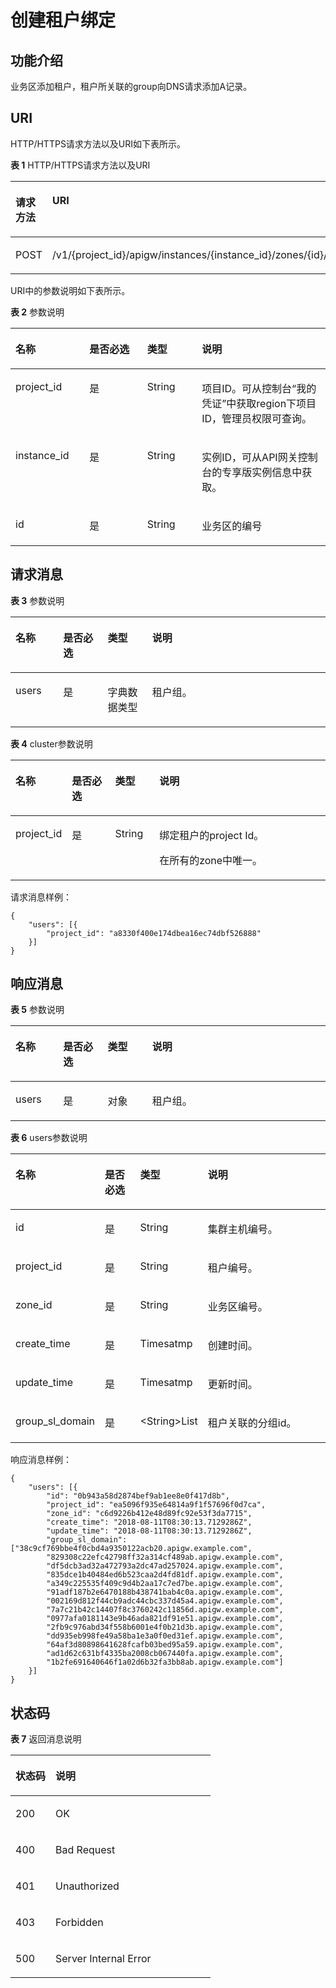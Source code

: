 # 创建租户绑定<a name="apig-phapi-200220023"></a>

## 功能介绍<a name="section65951706"></a>

业务区添加租户，租户所关联的group向DNS请求添加A记录。

## URI<a name="section56694448"></a>

HTTP/HTTPS请求方法以及URI如下表所示。

**表 1**  HTTP/HTTPS请求方法以及URI

<a name="table58613401"></a>
<table><thead align="left"><tr id="row46107371"><th class="cellrowborder" valign="top" width="34.339999999999996%" id="mcps1.2.3.1.1"><p id="p43709551"><a name="p43709551"></a><a name="p43709551"></a>请求方法</p>
</th>
<th class="cellrowborder" valign="top" width="65.66%" id="mcps1.2.3.1.2"><p id="p50812736"><a name="p50812736"></a><a name="p50812736"></a>URI</p>
</th>
</tr>
</thead>
<tbody><tr id="row22190917"><td class="cellrowborder" valign="top" width="34.339999999999996%" headers="mcps1.2.3.1.1 "><p id="p186500477451"><a name="p186500477451"></a><a name="p186500477451"></a>POST</p>
</td>
<td class="cellrowborder" valign="top" width="65.66%" headers="mcps1.2.3.1.2 "><p id="p16501947154511"><a name="p16501947154511"></a><a name="p16501947154511"></a>/v1/{project_id}/apigw/instances/{instance_id}/zones/{id}/users</p>
</td>
</tr>
</tbody>
</table>

URI中的参数说明如下表所示。

**表 2**  参数说明

<a name="table55459103"></a>
<table><thead align="left"><tr id="row23554631"><th class="cellrowborder" valign="top" width="23.46765323467653%" id="mcps1.2.5.1.1"><p id="p28876944"><a name="p28876944"></a><a name="p28876944"></a>名称</p>
</th>
<th class="cellrowborder" valign="top" width="18.36816318368163%" id="mcps1.2.5.1.2"><p id="p57331126"><a name="p57331126"></a><a name="p57331126"></a>是否必选</p>
</th>
<th class="cellrowborder" valign="top" width="17.348265173482652%" id="mcps1.2.5.1.3"><p id="p13309600"><a name="p13309600"></a><a name="p13309600"></a>类型</p>
</th>
<th class="cellrowborder" valign="top" width="40.815918408159185%" id="mcps1.2.5.1.4"><p id="p4335798"><a name="p4335798"></a><a name="p4335798"></a>说明</p>
</th>
</tr>
</thead>
<tbody><tr id="row1294834110110"><td class="cellrowborder" valign="top" width="23.46765323467653%" headers="mcps1.2.5.1.1 "><p id="p55878963"><a name="p55878963"></a><a name="p55878963"></a>project_id</p>
</td>
<td class="cellrowborder" valign="top" width="18.36816318368163%" headers="mcps1.2.5.1.2 "><p id="p29902160"><a name="p29902160"></a><a name="p29902160"></a>是</p>
</td>
<td class="cellrowborder" valign="top" width="17.348265173482652%" headers="mcps1.2.5.1.3 "><p id="p6155914"><a name="p6155914"></a><a name="p6155914"></a>String</p>
</td>
<td class="cellrowborder" valign="top" width="40.815918408159185%" headers="mcps1.2.5.1.4 "><p id="p28867016"><a name="p28867016"></a><a name="p28867016"></a>项目ID。可从控制台“我的凭证”中获取region下项目ID，管理员权限可查询。</p>
</td>
</tr>
<tr id="row332894171113"><td class="cellrowborder" valign="top" width="23.46765323467653%" headers="mcps1.2.5.1.1 "><p id="p1780913159538"><a name="p1780913159538"></a><a name="p1780913159538"></a>instance_id</p>
</td>
<td class="cellrowborder" valign="top" width="18.36816318368163%" headers="mcps1.2.5.1.2 "><p id="p9809215115310"><a name="p9809215115310"></a><a name="p9809215115310"></a>是</p>
</td>
<td class="cellrowborder" valign="top" width="17.348265173482652%" headers="mcps1.2.5.1.3 "><p id="p1280914152538"><a name="p1280914152538"></a><a name="p1280914152538"></a>String</p>
</td>
<td class="cellrowborder" valign="top" width="40.815918408159185%" headers="mcps1.2.5.1.4 "><p id="p1880914157537"><a name="p1880914157537"></a><a name="p1880914157537"></a>实例ID，可从API网关控制台的专享版实例信息中获取。</p>
</td>
</tr>
<tr id="row15655394"><td class="cellrowborder" valign="top" width="23.46765323467653%" headers="mcps1.2.5.1.1 "><p id="p60127369"><a name="p60127369"></a><a name="p60127369"></a>id</p>
</td>
<td class="cellrowborder" valign="top" width="18.36816318368163%" headers="mcps1.2.5.1.2 "><p id="p38478741"><a name="p38478741"></a><a name="p38478741"></a>是</p>
</td>
<td class="cellrowborder" valign="top" width="17.348265173482652%" headers="mcps1.2.5.1.3 "><p id="p29770350"><a name="p29770350"></a><a name="p29770350"></a>String</p>
</td>
<td class="cellrowborder" valign="top" width="40.815918408159185%" headers="mcps1.2.5.1.4 "><p id="p62588155"><a name="p62588155"></a><a name="p62588155"></a>业务区的编号</p>
</td>
</tr>
</tbody>
</table>

## 请求消息<a name="section40487987"></a>

**表 3**  参数说明

<a name="table31984895"></a>
<table><thead align="left"><tr id="row4636202"><th class="cellrowborder" valign="top" width="15.15%" id="mcps1.2.5.1.1"><p id="p39988092"><a name="p39988092"></a><a name="p39988092"></a>名称</p>
</th>
<th class="cellrowborder" valign="top" width="14.14%" id="mcps1.2.5.1.2"><p id="p17810043"><a name="p17810043"></a><a name="p17810043"></a>是否必选</p>
</th>
<th class="cellrowborder" valign="top" width="14.14%" id="mcps1.2.5.1.3"><p id="p33327374"><a name="p33327374"></a><a name="p33327374"></a>类型</p>
</th>
<th class="cellrowborder" valign="top" width="56.57%" id="mcps1.2.5.1.4"><p id="p15162782"><a name="p15162782"></a><a name="p15162782"></a>说明</p>
</th>
</tr>
</thead>
<tbody><tr id="row20225810"><td class="cellrowborder" valign="top" width="15.15%" headers="mcps1.2.5.1.1 "><p id="p119772450195"><a name="p119772450195"></a><a name="p119772450195"></a>users</p>
</td>
<td class="cellrowborder" valign="top" width="14.14%" headers="mcps1.2.5.1.2 "><p id="p1797720451198"><a name="p1797720451198"></a><a name="p1797720451198"></a>是</p>
</td>
<td class="cellrowborder" valign="top" width="14.14%" headers="mcps1.2.5.1.3 "><p id="p897712457192"><a name="p897712457192"></a><a name="p897712457192"></a>字典数据类型</p>
</td>
<td class="cellrowborder" valign="top" width="56.57%" headers="mcps1.2.5.1.4 "><p id="p119774457199"><a name="p119774457199"></a><a name="p119774457199"></a>租户组。</p>
</td>
</tr>
</tbody>
</table>

**表 4**  cluster参数说明

<a name="table38832424583"></a>
<table><thead align="left"><tr id="row68852042205810"><th class="cellrowborder" valign="top" width="15.15%" id="mcps1.2.5.1.1"><p id="p788715429583"><a name="p788715429583"></a><a name="p788715429583"></a>名称</p>
</th>
<th class="cellrowborder" valign="top" width="14.14%" id="mcps1.2.5.1.2"><p id="p17887104216588"><a name="p17887104216588"></a><a name="p17887104216588"></a>是否必选</p>
</th>
<th class="cellrowborder" valign="top" width="14.14%" id="mcps1.2.5.1.3"><p id="p88881742155810"><a name="p88881742155810"></a><a name="p88881742155810"></a>类型</p>
</th>
<th class="cellrowborder" valign="top" width="56.57%" id="mcps1.2.5.1.4"><p id="p148901942195812"><a name="p148901942195812"></a><a name="p148901942195812"></a>说明</p>
</th>
</tr>
</thead>
<tbody><tr id="row1689034285812"><td class="cellrowborder" valign="top" width="15.15%" headers="mcps1.2.5.1.1 "><p id="p1247012573199"><a name="p1247012573199"></a><a name="p1247012573199"></a>project_id</p>
</td>
<td class="cellrowborder" valign="top" width="14.14%" headers="mcps1.2.5.1.2 "><p id="p18470185751914"><a name="p18470185751914"></a><a name="p18470185751914"></a>是</p>
</td>
<td class="cellrowborder" valign="top" width="14.14%" headers="mcps1.2.5.1.3 "><p id="p547016579192"><a name="p547016579192"></a><a name="p547016579192"></a>String</p>
</td>
<td class="cellrowborder" valign="top" width="56.57%" headers="mcps1.2.5.1.4 "><p id="p64705573198"><a name="p64705573198"></a><a name="p64705573198"></a>绑定租户的project Id。</p>
<p id="p5470165731919"><a name="p5470165731919"></a><a name="p5470165731919"></a>在所有的zone中唯一。</p>
</td>
</tr>
</tbody>
</table>

请求消息样例：

```
{
	"users": [{
		"project_id": "a8330f400e174dbea16ec74dbf526888"
	}]
}
```

## 响应消息<a name="section28847564"></a>

**表 5**  参数说明

<a name="table2992859226"></a>
<table><thead align="left"><tr id="row99993597214"><th class="cellrowborder" valign="top" width="15.15%" id="mcps1.2.5.1.1"><p id="p14999115914216"><a name="p14999115914216"></a><a name="p14999115914216"></a>名称</p>
</th>
<th class="cellrowborder" valign="top" width="14.14%" id="mcps1.2.5.1.2"><p id="p12080338"><a name="p12080338"></a><a name="p12080338"></a>是否必选</p>
</th>
<th class="cellrowborder" valign="top" width="14.14%" id="mcps1.2.5.1.3"><p id="p1911304310"><a name="p1911304310"></a><a name="p1911304310"></a>类型</p>
</th>
<th class="cellrowborder" valign="top" width="56.57%" id="mcps1.2.5.1.4"><p id="p127020310"><a name="p127020310"></a><a name="p127020310"></a>说明</p>
</th>
</tr>
</thead>
<tbody><tr id="row23120939"><td class="cellrowborder" valign="top" width="15.15%" headers="mcps1.2.5.1.1 "><p id="p192119575220"><a name="p192119575220"></a><a name="p192119575220"></a>users</p>
</td>
<td class="cellrowborder" valign="top" width="14.14%" headers="mcps1.2.5.1.2 "><p id="p16211185720226"><a name="p16211185720226"></a><a name="p16211185720226"></a>是</p>
</td>
<td class="cellrowborder" valign="top" width="14.14%" headers="mcps1.2.5.1.3 "><p id="p1211145715226"><a name="p1211145715226"></a><a name="p1211145715226"></a>对象</p>
</td>
<td class="cellrowborder" valign="top" width="56.57%" headers="mcps1.2.5.1.4 "><p id="p1211157172216"><a name="p1211157172216"></a><a name="p1211157172216"></a>租户组。</p>
</td>
</tr>
</tbody>
</table>

**表 6**  users参数说明

<a name="table250614819313"></a>
<table><thead align="left"><tr id="row10511982312"><th class="cellrowborder" valign="top" width="15.15%" id="mcps1.2.5.1.1"><p id="p165131187314"><a name="p165131187314"></a><a name="p165131187314"></a>名称</p>
</th>
<th class="cellrowborder" valign="top" width="14.14%" id="mcps1.2.5.1.2"><p id="p14515781637"><a name="p14515781637"></a><a name="p14515781637"></a>是否必选</p>
</th>
<th class="cellrowborder" valign="top" width="14.14%" id="mcps1.2.5.1.3"><p id="p25158813313"><a name="p25158813313"></a><a name="p25158813313"></a>类型</p>
</th>
<th class="cellrowborder" valign="top" width="56.57%" id="mcps1.2.5.1.4"><p id="p2516481310"><a name="p2516481310"></a><a name="p2516481310"></a>说明</p>
</th>
</tr>
</thead>
<tbody><tr id="row12846132214315"><td class="cellrowborder" valign="top" width="15.15%" headers="mcps1.2.5.1.1 "><p id="p19249180516"><a name="p19249180516"></a><a name="p19249180516"></a>id</p>
</td>
<td class="cellrowborder" valign="top" width="14.14%" headers="mcps1.2.5.1.2 "><p id="p492419181755"><a name="p492419181755"></a><a name="p492419181755"></a>是</p>
</td>
<td class="cellrowborder" valign="top" width="14.14%" headers="mcps1.2.5.1.3 "><p id="p69258186514"><a name="p69258186514"></a><a name="p69258186514"></a>String</p>
</td>
<td class="cellrowborder" valign="top" width="56.57%" headers="mcps1.2.5.1.4 "><p id="p14925181812516"><a name="p14925181812516"></a><a name="p14925181812516"></a>集群主机编号。</p>
</td>
</tr>
<tr id="row155181987317"><td class="cellrowborder" valign="top" width="15.15%" headers="mcps1.2.5.1.1 "><p id="p158846309238"><a name="p158846309238"></a><a name="p158846309238"></a>project_id</p>
</td>
<td class="cellrowborder" valign="top" width="14.14%" headers="mcps1.2.5.1.2 "><p id="p2884163010239"><a name="p2884163010239"></a><a name="p2884163010239"></a>是</p>
</td>
<td class="cellrowborder" valign="top" width="14.14%" headers="mcps1.2.5.1.3 "><p id="p1888419304230"><a name="p1888419304230"></a><a name="p1888419304230"></a>String</p>
</td>
<td class="cellrowborder" valign="top" width="56.57%" headers="mcps1.2.5.1.4 "><p id="p58841630122317"><a name="p58841630122317"></a><a name="p58841630122317"></a>租户编号。</p>
</td>
</tr>
<tr id="row135251681136"><td class="cellrowborder" valign="top" width="15.15%" headers="mcps1.2.5.1.1 "><p id="p68841730172317"><a name="p68841730172317"></a><a name="p68841730172317"></a>zone_id</p>
</td>
<td class="cellrowborder" valign="top" width="14.14%" headers="mcps1.2.5.1.2 "><p id="p19884183012237"><a name="p19884183012237"></a><a name="p19884183012237"></a>是</p>
</td>
<td class="cellrowborder" valign="top" width="14.14%" headers="mcps1.2.5.1.3 "><p id="p128845304235"><a name="p128845304235"></a><a name="p128845304235"></a>String</p>
</td>
<td class="cellrowborder" valign="top" width="56.57%" headers="mcps1.2.5.1.4 "><p id="p3884143062310"><a name="p3884143062310"></a><a name="p3884143062310"></a>业务区编号。</p>
</td>
</tr>
<tr id="row95326816312"><td class="cellrowborder" valign="top" width="15.15%" headers="mcps1.2.5.1.1 "><p id="p788433042310"><a name="p788433042310"></a><a name="p788433042310"></a>create_time</p>
</td>
<td class="cellrowborder" valign="top" width="14.14%" headers="mcps1.2.5.1.2 "><p id="p158841930192317"><a name="p158841930192317"></a><a name="p158841930192317"></a>是</p>
</td>
<td class="cellrowborder" valign="top" width="14.14%" headers="mcps1.2.5.1.3 "><p id="p178842030162316"><a name="p178842030162316"></a><a name="p178842030162316"></a>Timesatmp</p>
</td>
<td class="cellrowborder" valign="top" width="56.57%" headers="mcps1.2.5.1.4 "><p id="p14884930182310"><a name="p14884930182310"></a><a name="p14884930182310"></a>创建时间。</p>
</td>
</tr>
<tr id="row115371282313"><td class="cellrowborder" valign="top" width="15.15%" headers="mcps1.2.5.1.1 "><p id="p198841730172320"><a name="p198841730172320"></a><a name="p198841730172320"></a>update_time</p>
</td>
<td class="cellrowborder" valign="top" width="14.14%" headers="mcps1.2.5.1.2 "><p id="p8884103011230"><a name="p8884103011230"></a><a name="p8884103011230"></a>是</p>
</td>
<td class="cellrowborder" valign="top" width="14.14%" headers="mcps1.2.5.1.3 "><p id="p888414303237"><a name="p888414303237"></a><a name="p888414303237"></a>Timesatmp</p>
</td>
<td class="cellrowborder" valign="top" width="56.57%" headers="mcps1.2.5.1.4 "><p id="p7884123019234"><a name="p7884123019234"></a><a name="p7884123019234"></a>更新时间。</p>
</td>
</tr>
<tr id="row53865443517"><td class="cellrowborder" valign="top" width="15.15%" headers="mcps1.2.5.1.1 "><p id="p788412303236"><a name="p788412303236"></a><a name="p788412303236"></a>group_sl_domain</p>
</td>
<td class="cellrowborder" valign="top" width="14.14%" headers="mcps1.2.5.1.2 "><p id="p288463032310"><a name="p288463032310"></a><a name="p288463032310"></a>是</p>
</td>
<td class="cellrowborder" valign="top" width="14.14%" headers="mcps1.2.5.1.3 "><p id="p17884193010230"><a name="p17884193010230"></a><a name="p17884193010230"></a>&lt;String&gt;List</p>
</td>
<td class="cellrowborder" valign="top" width="56.57%" headers="mcps1.2.5.1.4 "><p id="p28841430202318"><a name="p28841430202318"></a><a name="p28841430202318"></a>租户关联的分组id。</p>
</td>
</tr>
</tbody>
</table>

响应消息样例：

```
{
	"users": [{
		"id": "0b943a58d2874bef9ab1ee8e0f417d8b",
		"project_id": "ea5096f935e64814a9f1f57696f0d7ca",
		"zone_id": "c6d9226b412e48d89fc92e53f3da7715",
		"create_time": "2018-08-11T08:30:13.7129286Z",
		"update_time": "2018-08-11T08:30:13.7129286Z",
		"group_sl_domain": ["38c9cf769bbe4f0cbd4a9350122acb20.apigw.example.com",
		"829308c22efc42798ff32a314cf489ab.apigw.example.com",
		"df5dcb3ad32a472793a2dc47ad257024.apigw.example.com",
		"835dce1b40484ed6b523caa2d4fd81df.apigw.example.com",
		"a349c225535f409c9d4b2aa17c7ed7be.apigw.example.com",
		"91adf187b2e6470188b438741bab4c0a.apigw.example.com",
		"002169d812f44cb9adc44cbc337d45a4.apigw.example.com",
		"7a7c21b42c14407f8c3760242c11856d.apigw.example.com",
		"0977afa0181143e9b46ada821df91e51.apigw.example.com",
		"2fb9c976abd34f558b6001e4f0b21d3b.apigw.example.com",
		"dd935eb998fe49a58ba1e3a0f0ed31ef.apigw.example.com",
		"64af3d80898641628fcafb03bed95a59.apigw.example.com",
		"ad1d62c631bf4335ba2008cb067440fa.apigw.example.com",
		"1b2fe691640646f1a02d6b32fa3bb8ab.apigw.example.com"]
	}]
}
```

## 状态码<a name="section58301484"></a>

**表 7**  返回消息说明

<a name="table19246436"></a>
<table><thead align="left"><tr id="row14971997"><th class="cellrowborder" valign="top" width="20%" id="mcps1.2.3.1.1"><p id="p4772208"><a name="p4772208"></a><a name="p4772208"></a>状态码</p>
</th>
<th class="cellrowborder" valign="top" width="80%" id="mcps1.2.3.1.2"><p id="p51004605"><a name="p51004605"></a><a name="p51004605"></a>说明</p>
</th>
</tr>
</thead>
<tbody><tr id="row820718547919"><td class="cellrowborder" valign="top" width="20%" headers="mcps1.2.3.1.1 "><p id="p188613261010"><a name="p188613261010"></a><a name="p188613261010"></a>200</p>
</td>
<td class="cellrowborder" valign="top" width="80%" headers="mcps1.2.3.1.2 "><p id="p088672161010"><a name="p088672161010"></a><a name="p088672161010"></a>OK</p>
</td>
</tr>
<tr id="row37732330"><td class="cellrowborder" valign="top" width="20%" headers="mcps1.2.3.1.1 "><p id="p488612191011"><a name="p488612191011"></a><a name="p488612191011"></a>400</p>
</td>
<td class="cellrowborder" valign="top" width="80%" headers="mcps1.2.3.1.2 "><p id="p19886182191010"><a name="p19886182191010"></a><a name="p19886182191010"></a>Bad Request</p>
</td>
</tr>
<tr id="row42085170"><td class="cellrowborder" valign="top" width="20%" headers="mcps1.2.3.1.1 "><p id="p53455587"><a name="p53455587"></a><a name="p53455587"></a>401</p>
</td>
<td class="cellrowborder" valign="top" width="80%" headers="mcps1.2.3.1.2 "><p id="p34935322"><a name="p34935322"></a><a name="p34935322"></a>Unauthorized</p>
</td>
</tr>
<tr id="row45982442"><td class="cellrowborder" valign="top" width="20%" headers="mcps1.2.3.1.1 "><p id="p33590306"><a name="p33590306"></a><a name="p33590306"></a>403</p>
</td>
<td class="cellrowborder" valign="top" width="80%" headers="mcps1.2.3.1.2 "><p id="p36460242"><a name="p36460242"></a><a name="p36460242"></a>Forbidden</p>
</td>
</tr>
<tr id="row17722413"><td class="cellrowborder" valign="top" width="20%" headers="mcps1.2.3.1.1 "><p id="p26229331"><a name="p26229331"></a><a name="p26229331"></a>500</p>
</td>
<td class="cellrowborder" valign="top" width="80%" headers="mcps1.2.3.1.2 "><p id="p44201103"><a name="p44201103"></a><a name="p44201103"></a>Server Internal Error</p>
</td>
</tr>
</tbody>
</table>

